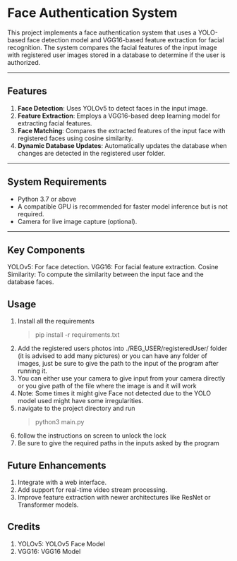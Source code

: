 # **Face Authentication System**

This project implements a face authentication system that uses a YOLO-based face detection model and VGG16-based feature extraction for facial recognition. The system compares the facial features of the input image with registered user images stored in a database to determine if the user is authorized.

---

## **Features**

1. **Face Detection**: Uses YOLOv5 to detect faces in the input image.
2. **Feature Extraction**: Employs a VGG16-based deep learning model for extracting facial features.
3. **Face Matching**: Compares the extracted features of the input face with registered faces using cosine similarity.
4. **Dynamic Database Updates**: Automatically updates the database when changes are detected in the registered user folder.

---

## **System Requirements**

- Python 3.7 or above
- A compatible GPU is recommended for faster model inference but is not required.
- Camera for live image capture (optional).

---

## **Key Components**
  YOLOv5: For face detection.
  VGG16: For facial feature extraction.
  Cosine Similarity: To compute the similarity between the input face and the database faces.
    
## **Usage**
1. Install all the requirements
   > pip install -r requirements.txt
2. Add the registered users photos into ./REG_USER/registeredUser/ folder (it is advised to add many pictures) or you can have any folder of images, just be sure to give the path to the input of the program after running it. 
3. You can either use your camera to give input from your camera directly or you give path of the file where the image is and it will work
4. Note: Some times it might give Face not detected due to the YOLO model used might have some irregularities.
5. navigate to the project directory and run
   > python3 main.py
6. follow the instructions on screen to unlock the lock
7. Be sure to give the required paths in the inputs asked by the program

## **Future Enhancements**
1. Integrate with a web interface.
2. Add support for real-time video stream processing.
3. Improve feature extraction with newer architectures like ResNet or Transformer models.

## **Credits**
1. YOLOv5: YOLOv5 Face Model
2. VGG16: VGG16 Model
